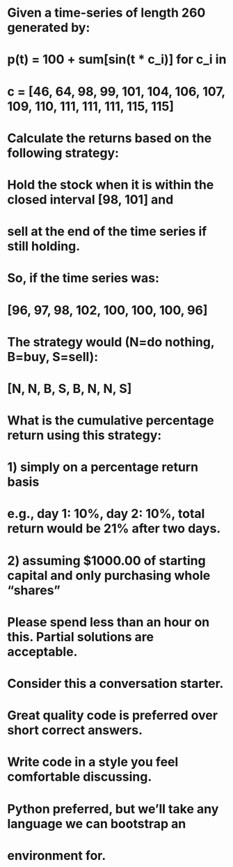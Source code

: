 # Given a time-series of length 260 generated by:
#
# p(t) = 100 + sum[sin(t * c_i)] for c_i in
# c = [46, 64, 98, 99, 101, 104, 106, 107, 109, 110, 111, 111, 111, 115, 115]
#
# Calculate the returns based on the following strategy:
# Hold the stock when it is within the closed interval [98, 101] and
# sell at the end of the time series if still holding.
#
# So, if the time series was:
# [96, 97, 98, 102, 100, 100, 100, 96]
#
# The strategy would (N=do nothing, B=buy, S=sell):
# [N, N, B, S, B, N, N, S]
#
# What is the cumulative percentage return using this strategy:
# 1) simply on a percentage return basis
# e.g., day 1: 10%, day 2: 10%, total return would be 21% after two days.
#
# 2) assuming $1000.00 of starting capital and only purchasing whole “shares”
#
# Please spend less than an hour on this. Partial solutions are acceptable.
# Consider this a conversation starter.
#
# Great quality code is preferred over short correct answers.
# Write code in a style you feel comfortable discussing.
#
# Python preferred, but we’ll take any language we can bootstrap an
# environment for.
